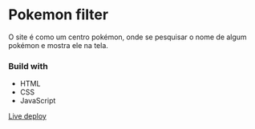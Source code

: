 <h1>Pokemon filter </h1>
<p>O site é como um centro pokémon, onde se pesquisar o nome de algum pokémon e mostra ele na tela.</p>
<h3>Build with</h3>
<ul>
  <li>HTML</li>
  <li>CSS</li>
  <li>JavaScript</li>
</ul>
<p><a href="https://kauannyalencar.github.io/poke-filter/">Live deploy</a></p>
